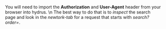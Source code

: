 You will need to import the **Authorization** and **User-Agent** header from your browser into hydrus. \n
The best way to do that is to *inspect* the search page and look in the *newtork-tab* for a request that starts with *search?order=*.
